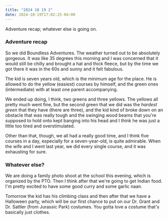 ```yaml
---
title: "2024 10 19 2"
date: 2024-10-19T17:02:25-04:00
---
```


Adventure recap; whatever else is going on.

### Adventure recap

So we did Boundless Adventures. The weather turned out to be absolutely
gorgeous. It was like 35 degrees this morning and I was concerned that it would
still be chilly and brought a hat and thick fleece, but by the time we got there
it was in the 60s and sunny and it felt fabulous.

The kid is seven years old, which is the minimum age for the place. He is
allowed to do the yellow (easiest) courses by himself, and the green ones
(intermediate) with at least one parent accompanying.

We ended up doing, I think, two greens and three yellows. The yellows all pretty
much went fine, but the second green that we did was the *hardest green* that
they have (there are three), and the kid kind of broke down on an obstacle that
was really tough and the swinging wood beams that you're supposed to hold onto
kept banging into his head and I think he was just a little too tired and
overstimulated.

Other than that, though, we all had a really good time, and I think five courses
in a day, especially for a seven-year-old, is quite admirable. When the wife and
I went last year, we did every single course, and it was exhausting for sure.

### Whatever else?

We are doing a family photo shoot at the school this evening, which is organized
by the PTO. Then I think after that we're going to get Indian food. I'm pretty
excited to have some good curry and some garlic naan.

Tomorrow the kid has his climbing class and then after that we have a Halloween
party, which will be our first chance to put on our Dr. Grant and Dr. Sattler
(from Jurassic Park) costumes. You gotta love a costume that's basically just
clothes.

